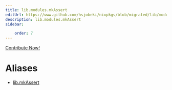 ```yaml
---
title: lib.modules.mkAssert
editUrl: https://www.github.com/hsjobeki/nixpkgs/blob/migrated/lib/modules.nix#L1016C14
description: lib.modules.mkAssert
sidebar:

    order: 7
---
```


<a href="https://www.github.com/hsjobeki/nixpkgs/blob/migrated/lib/modules.nix#L1016C14">Contribute Now!</a>


# Aliases

- [lib.mkAssert](/nix-doc-comments/reference/lib/lib-mkassert)


